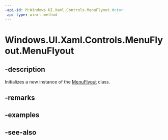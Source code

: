```yaml
---
-api-id: M:Windows.UI.Xaml.Controls.MenuFlyout.#ctor
-api-type: winrt method
---
```


<!-- Method syntax
public MenuFlyout()
-->

# Windows.UI.Xaml.Controls.MenuFlyout.MenuFlyout

## -description
Initializes a new instance of the [MenuFlyout](menuflyout.md) class.


## -remarks

## -examples

## -see-also
